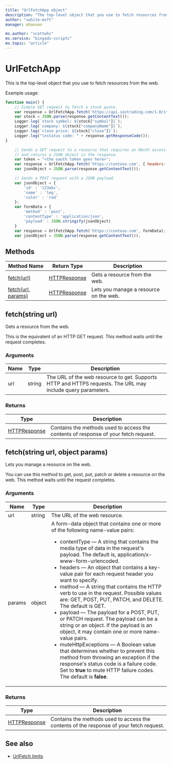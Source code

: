 ```yaml
---
title: "UrlFetchApp object"
description: "The top-level object that you use to fetch resources from the web."
author: "swhite-msft"
manager: ehansen

ms.author: "scottwhi"
ms.service: "bingads-scripts"
ms.topic: "article"
---
```


# UrlFetchApp

This is the top-level object that you use to fetch resources from the web.


Example usage:
```javascript
function main() {
    // Simple GET request to fetch a stock quote.
    var response = UrlFetchApp.fetch('https://api.iextrading.com/1.0/stock/msft/quote');
    var stock = JSON.parse(response.getContentText());
    Logger.log(`stock symbol: ${stock["symbol"]}`);
    Logger.log(`company: ${stock["companyName"]}`);
    Logger.log(`close price: ${stock["close"]}`);
    Logger.log("\nstatus code: " + response.getResponseCode());
}
```

```javascript
    // Sends a GET request to a resource that requires an OAuth access token
    // and returns a JSON object in the response.
    var token = "<the oauth token goes here>";
    var response = UrlFetchApp.fetch('https://contoso.com', { headers: { Authorization: `Bearer ${token}` } });    
    var jsonObject = JSON.parse(response.getContentText());    
```

```javascript
    // Sends a POST request with a JSON payload.
    var jsonObject = {
        'id' : '123abc',
        'name' : 'leg',
        'color' : 'red'
    };
    var formData = {
        'method' : 'post',
        'contentType' : 'application/json',
        'payload' : JSON.stringify(jsonObject)
    } 
    var response = UrlFetchApp.fetch('https://contoso.com', formData);    
    var jsonObject = JSON.parse(response.getContentText());    
```


## Methods

|Method Name|Return Type|Description|
|-|-|-
[fetch(url)](#fetch-string-url-)|[HTTPResponse](./HTTPResponse.md)|Gets a resource from the web.
[fetch(url, params)](#fetch-string-url-object-params-)|[HTTPResponse](./HTTPResponse.md)|Lets you manage a resource on the web.


## <a name="fetch-string-url-"></a>fetch(string url)
Gets a resource from the web. 

This is the equivalent of an HTTP GET request. This method waits until the request completes.

### Arguments
|Name|Type|Description|
|-|-|-
url|string|The URL of the web resource to get. Supports HTTP and HTTPS requests. The URL may include query parameters.

### Returns
|Type|Description|
|-|-
[HTTPResponse](HTTPResponse.md)|Contains the methods used to access the contents of response of your fetch request.


## <a name="fetch-string-url-object-params-"></a>fetch(string url, object params)
Lets you manage a resource on the web.

You can use this method to get, post, put, patch or delete a resource on the web. This method waits until the request completes.

### Arguments
|Name|Type|Description|
|-|-|-
url|string|The URL of the web resource.
params|object|A form-data object that contains one or more of the following name-value pairs:<ul><li>contentType &mdash; A string that contains the media type of data in the request's payload. The default is, application/x-www-form-urlencoded.</li><li>headers &mdash; An object that contains a key-value pair for each request header you want to specify.</li><li>method &mdash; A string that contains the HTTP verb to use in the request. Possible values are: GET, POST, PUT, PATCH, and DELETE. The default is GET.</li><li>payload &mdash; The payload for a POST, PUT, or PATCH request. The payload can be a string or an object. If the payload is an object, it may contain one or more name-value pairs.</li><li>muteHttpExceptions &mdash; A Boolean value that determines whether to prevent this method from throwing an exception if the response's status code is a failure code. Set to **true** to mute HTTP failure codes. The default is **false**.</li></ul>

### Returns
|Type|Description|
|-|-
[HTTPResponse](HTTPResponse.md)|Contains the methods used to access the contents of the response of your fetch request.


## See also

- [UrlFetch limits](../concepts/urlfetch-limits.md)